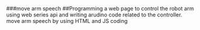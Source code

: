 ###move arm speech 
##Programming a web page to control the robot arm using web series api and writing arudino code related to the controller.
move arm speech by using HTML and JS coding 
